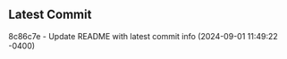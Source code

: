 
## Latest Commit
8c86c7e - Update README with latest commit info (2024-09-01 11:49:22 -0400) <Yunxi-Zhou>
